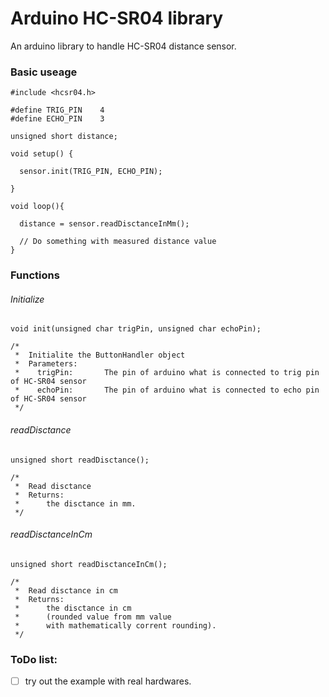 # Arduino HC-SR04 library

An arduino library to handle HC-SR04 distance sensor.

### Basic useage
```
#include <hcsr04.h>

#define TRIG_PIN    4
#define ECHO_PIN    3

unsigned short distance;

void setup() {         

  sensor.init(TRIG_PIN, ECHO_PIN);

}

void loop(){

  distance = sensor.readDisctanceInMm();

  // Do something with measured distance value
}
```

### Functions
###### Initialize
```
void init(unsigned char trigPin, unsigned char echoPin);

/*
 *  Initialite the ButtonHandler object
 *  Parameters:
 *    trigPin:       The pin of arduino what is connected to trig pin of HC-SR04 sensor
 *    echoPin:       The pin of arduino what is connected to echo pin of HC-SR04 sensor
 */
```

###### readDisctance
```
unsigned short readDisctance();

/*
 *  Read disctance
 *  Returns:
 *      the disctance in mm.
 */
```

###### readDisctanceInCm
```
unsigned short readDisctanceInCm();

/*
 *  Read disctance in cm
 *  Returns:
 *      the disctance in cm
 *      (rounded value from mm value
 *      with mathematically corrent rounding).
 */
```

### ToDo list:
- [ ] try out the example with real hardwares.
